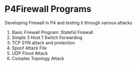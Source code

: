 # P4Firewall Programs
Developing Firewall in P4 and testing it through various attacks
1. Basic Firewall Program: Stateful Firewall
2. Simple 3 Host 1 Switch Forwarding
3. TCP SYN attack and protection
4. Spoof Attack File
5. UDP Flood Attack
6. Complex Topology Attack

